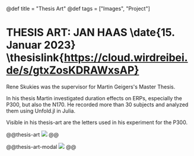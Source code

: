 @def title = "Thesis Art"
@def tags = ["Images", "Project"]

# THESIS ART: JAN HAAS \date{15. Januar 2023} \thesislink{https://cloud.wirdreibei.de/s/gtxZosKDRAWxsAP}

Rene Skukies was the supervisor for Martin Geigers's Master Thesis.

In his thesis Martin investigated duration effects on ERPs, especially the P300, but also the N170. He recorded more than 30 subjects and analyzed them using Unfold.jl in Julia.

Visible in his thesis-art are the letters used in his experiment for the P300.

@@thesis-art
![](/assets/thesis-art/a2_martin.jpg)
@@

@@thesis-art-modal
![](/assets/thesis-art/a2_martin.jpg)
@@
